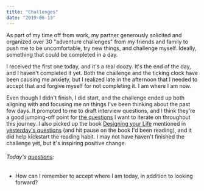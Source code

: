```yaml
---
title: "Challenges"
date: "2019-06-13"
---
```


As part of my time off from work, my partner generously solicited and organized over 30 "adventure challenges" from my friends and family to push me to be uncomfortable, try new things, and challenge myself. Ideally, something that could be completed in a day.

I received the first one today, and it's a real doozy. It's the end of the day, and I haven't completed it yet. Both the challenge and the ticking clock have been causing me anxiety, but I realized late in the afternoon that I needed to accept that and forgive myself for not completing it. I am where I am now.

Even though I didn't finish, I did start, and the challenge ended up both aligning with and focusing me on things I've been thinking about the past few days. It prompted to me to draft interview questions, and I think they're a good jumping-off point for [the questions](/blog/19/06/refining-questions/) I want to iterate on throughout this journey. I also picked up the book [Designing your Life](https://designingyour.life/the-book/) mentioned in [yesterday's questions](/blog/19/06/still-no-silver-bullet/) (and hit pause on the book I'd been reading), and it did help kickstart the reading habit. I may not have haven't finished the challenge yet, but it's inspiring positive change.

<aside>
  <h6>Today's <a href="/blog/19/06/refining-questions/">questions</a>:</h6>
  <ul>
    <li>How can I remember to accept where I am today, in addition to looking forward?</li>
  </ul>
</aside>
